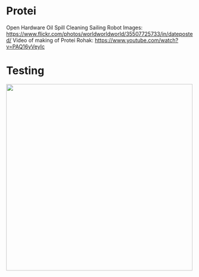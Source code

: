 # Protei
Open Hardware Oil Spill Cleaning Sailing Robot
Images: https://www.flickr.com/photos/worldworldworld/35507725733/in/dateposted/
Video of making of Protei Rohak: https://www.youtube.com/watch?v=PAQ16yVeyIc


# Testing

[<img src="https://www.youtube.com/watch?v=5ecuIcRUJYU/0.jpg" width="500px">](https://www.youtube.com/watch?v=5ecuIcRUJYU)
